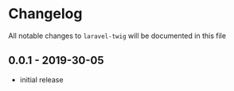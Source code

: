 # Changelog

All notable changes to `laravel-twig` will be documented in this file

## 0.0.1 - 2019-30-05

- initial release
